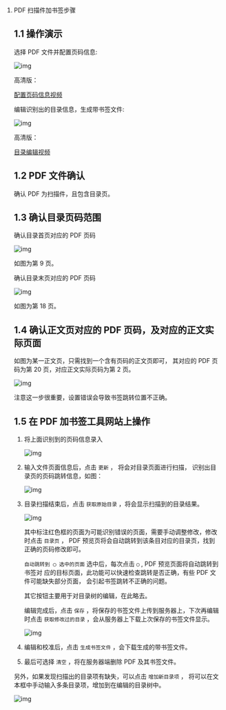 1.  PDF 扫描件加书签步骤

    1.1
    操作演示
    ----
    
    选择 PDF 文件并配置页码信息:
    
    ![img](./images/start.gif)
    
    高清版：
    
    [配置页码信息视频](./images/start.webm)
    
    编辑识别出的目录信息，生成带书签文件:
    
    ![img](./images/edit.gif)
    
    高清版：
    
    [目录编辑视频](images/edit.webm)
    
    1.2
    PDF 文件确认
    --------
    
    确认 PDF 为扫描件，且包含目录页。
    
    1.3
    确认目录页码范围
    --------
    
    确认目录首页对应的 PDF 页码
    
    ![img](./images/content_start.png)
    
    如图为第 9 页。
    
    确认目录末页对应的 PDF 页码
    
    ![img](./images/content_end.png)
    
    如图为第 18 页。
    
    1.4
    确认正文页对应的 PDF 页码，及对应的正文实际页面
    --------------------------
    
    如图为某一正文页，只需找到一个含有页码的正文页即可， 其对应的 PDF 页码为第 20 页，对应正文实际页码为第 2 页。
    
    ![img](./images/main.png)
    
    注意这一步很重要，设置错误会导致书签跳转位置不正确。
    
    1.5
    在 PDF 加书签工具网站上操作
    ----------------
    
    1.  将上面识别到的页码信息录入
        
        ![img](./images/page_info.png)
    
    2.  输入文件页面信息后，点击 `更新` ， 将会对目录页面进行扫描， 识别出目录页的页码跳转信息，如图：
        
        ![img](./images/scanning.png)
    
    3.  目录扫描结束后，点击 `获取原始目录` ，将会显示扫描到的目录结果。
        
        ![img](./images/download_content.png)
        
        其中标注红色框的页面为可能识别错误的页面，需要手动调整修改，修改时点击 `目录页` ， PDF 预览页将会自动跳转到该条目对应的目录页，找到正确的页码修改即可。
        
        `自动跳转到 ◯ 选中的页面` 选中后，每次点击 `◯` , PDF 预览页面将自动跳转到书签对 应的目标页面，此功能可以快速检查跳转是否正确，有些 PDF 文件可能缺失部分页面， 会引起书签跳转不正确的问题。
        
        其它按钮主要用于对目录树的编辑，在此略去。
        
        编辑完成后，点击 `保存` ，将保存的书签文件上传到服务器上，下次再编辑时点击 `获取修改过的目录` ，会从服务器上下载上次保存的书签文件显示。
        
        ![img](./images/save_content.png)
    
    4.  编辑和校准后，点击 `生成书签文件` ，会下载生成的带书签文件。
    
    5.  最后可选择 `清空` ，将在服务器端删除 PDF 及其书签文件。
    
    另外，如果发现扫描出的目录项有缺失，可以点击 `增加新目录项` ， 将可以在文本框中手动输入多条目录项，增加到在编辑的目录树中。
    
    ![img](./images/add_content.png)
